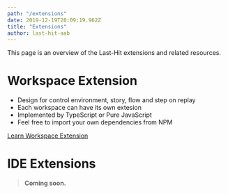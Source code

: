 ```yaml
---
path: "/extensions"
date: 2019-12-19T20:09:19.962Z
title: "Extensions"
author: last-hit-aab
---
```


<p class="sub-title">This page is an overview of the Last-Hit extensions and related resources.</p>

# Workspace Extension
- Design for control environment, story, flow and step on replay
- Each workspace can have its own extesion
- Implemented by TypeScript or Pure JavaScript
- Feel free to import your own dependencies from NPM

[Learn Workspace Extension](/workspace-extension/)

# IDE Extensions
> **Coming soon.**